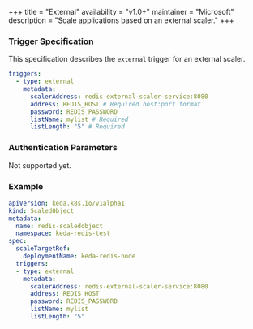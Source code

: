 +++
title = "External"
availability = "v1.0+"
maintainer = "Microsoft"
description = "Scale applications based on an external scaler."
+++

### Trigger Specification

This specification describes the `external` trigger for an external scaler.

```yaml
triggers:
  - type: external
    metadata:
      scalerAddress: redis-external-scaler-service:8080
      address: REDIS_HOST # Required host:port format
      password: REDIS_PASSWORD
      listName: mylist # Required
      listLength: "5" # Required
```

### Authentication Parameters

Not supported yet.

### Example

```yaml
apiVersion: keda.k8s.io/v1alpha1
kind: ScaledObject
metadata:
  name: redis-scaledobject
  namespace: keda-redis-test
spec:
  scaleTargetRef:
    deploymentName: keda-redis-node
  triggers:
  - type: external
    metadata:
      scalerAddress: redis-external-scaler-service:8080
      address: REDIS_HOST
      password: REDIS_PASSWORD
      listName: mylist
      listLength: "5"
```
